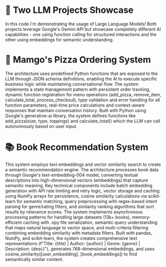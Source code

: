 # 🚀 Two LLM Projects Showcase
In this code i'm demonstrating the usage of Large Language Models! Both projects leverage Google's Gemini API but showcase completely different AI capabilities - one using function calling for structured interactions and the other using embeddings for semantic understanding.
# 🍕 Mamgo's Pizza Ordering System
The architecture uses predefined Python functions that are exposed to the LLM through JSON schema definitions, enabling the AI to execute specific business logic while maintaining conversational flow. The system implements a state management pattern with persistent order tracking, dynamic function registration for menu operations (add_pizza, remove_item, calculate_total, process_checkout), type validation and error handling for all function parameters, real-time price calculations and context-aware responses that maintain conversation history. Built with Python using Google's generative-ai library, the system defines functions like add_pizza(size, type, toppings) and calculate_total() which the LLM can call autonomously based on user input.
# 📚 Book Recommendation System
This system employs text embeddings and vector similarity search to create a semantic recommendation engine. The architecture processes book data through Google's text-embedding-004 model, converting textual descriptions into high-dimensional vectors (embeddings) that capture semantic meaning. Key technical components include batch embedding generation with API rate limiting and retry logic, vector storage and caching using NumPy arrays for persistence, cosine similarity calculations via scikit-learn for semantic matching, query preprocessing with regex-based intent parsing for genre/rating filters, and similarity ranking algorithms that sort results by relevance scores. The system implements asynchronous processing patterns for handling large datasets (13k+ books), memory-efficient caching with .npy file serialization, semantic query understanding that maps natural language to vector space, and multi-criteria filtering combining embedding similarity with metadata filters. Built with pandas, NumPy, and scikit-learn, the system creates comprehensive text representations (f"Title: {title} | Author: {author} | Genre: {genre} | Description: {desc}"), generates 768-dimensional embeddings, and uses cosine_similarity([user_embedding], [book_embeddings]) to find semantically similar content.
